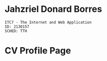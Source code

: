# Jahzriel Donard Borres
    ITC7 - The Internet and Web Application
    ID: 2130157
    SCHED: TTH
    
# CV Profile Page